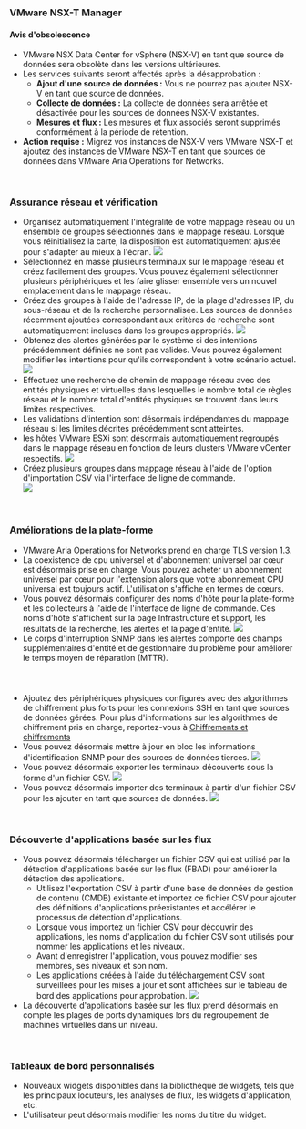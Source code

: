 ﻿### VMware NSX-T Manager 
#### Avis d'obsolescence 
* VMware NSX Data Center for vSphere (NSX-V) en tant que source de données sera obsolète dans les versions ultérieures. 
* Les services suivants seront affectés après la désapprobation :
    * **Ajout d'une source de données :** Vous ne pourrez pas ajouter NSX-V en tant que source de données.  
    * **Collecte de données :** La collecte de données sera arrêtée et désactivée pour les sources de données NSX-V existantes. 
    * **Mesures et flux :** Les mesures et flux associés seront supprimés conformément à la période de rétention. 
* **Action requise :** Migrez vos instances de NSX-V vers VMware NSX-T et ajoutez des instances de VMware NSX-T en tant que sources de données dans VMware Aria Operations for Networks. 

&nbsp;
&nbsp;
### Assurance réseau et vérification
* Organisez automatiquement l'intégralité de votre mappage réseau ou un ensemble de groupes sélectionnés dans le mappage réseau. Lorsque vous réinitialisez la carte, la disposition est automatiquement ajustée pour s'adapter au mieux à l'écran. 
![](data:image/png;base64,#IMAGEBASE64_auto_arrange.png)
* Sélectionnez en masse plusieurs terminaux sur le mappage réseau et créez facilement des groupes. Vous pouvez également sélectionner plusieurs périphériques et les faire glisser ensemble vers un nouvel emplacement dans le mappage réseau. 
* Créez des groupes à l'aide de l'adresse IP, de la plage d'adresses IP, du sous-réseau et de la recherche personnalisée. Les sources de données récemment ajoutées correspondant aux critères de recherche sont automatiquement incluses dans les groupes appropriés. 
![](data:image/png;base64,#IMAGEBASE64_create_group.png)
* Obtenez des alertes générées par le système si des intentions précédemment définies ne sont pas valides. Vous pouvez également modifier les intentions pour qu'ils correspondent à votre scénario actuel. 
![](data:image/png;base64,#IMAGEBASE64_intent.png)
* Effectuez une recherche de chemin de mappage réseau avec des entités physiques et virtuelles dans lesquelles le nombre total de règles réseau et le nombre total d'entités physiques se trouvent dans leurs limites respectives.  
* Les validations d'intention sont désormais indépendantes du mappage réseau si les limites décrites précédemment sont atteintes. 
* les hôtes VMware ESXi sont désormais automatiquement regroupés dans le mappage réseau en fonction de leurs clusters VMware vCenter respectifs. 
![](data:image/png;base64,#IMAGEBASE64_esxi.png)
* Créez plusieurs groupes dans mappage réseau à l'aide de l'option d'importation CSV via l'interface de ligne de commande.  
![](data:image/png;base64,#IMAGEBASE64_create_groups_through_cli.png)

&nbsp;
&nbsp;
### Améliorations de la plate-forme 
* VMware Aria Operations for Networks prend en charge TLS version 1.3. 
* La coexistence de cpu universel et d'abonnement universel par cœur est désormais prise en charge. Vous pouvez acheter un abonnement universel par cœur pour l'extension alors que votre abonnement CPU universal est toujours actif. L'utilisation s'affiche en termes de cœurs.   
* Vous pouvez désormais configurer des noms d'hôte pour la plate-forme et les collecteurs à l'aide de l'interface de ligne de commande. Ces noms d'hôte s'affichent sur la page Infrastructure et support, les résultats de la recherche, les alertes et la page d'entité. 
![](data:image/png;base64,#IMAGEBASE64_hostnames.png)
* Le corps d'interruption SNMP dans les alertes comporte des champs supplémentaires d'entité et de gestionnaire du problème pour améliorer le temps moyen de réparation (MTTR). 

&nbsp;
&nbsp;
###  
* Ajoutez des périphériques physiques configurés avec des algorithmes de chiffrement plus forts pour les connexions SSH en tant que sources de données gérées. Pour plus d'informations sur les algorithmes de chiffrement pris en charge, reportez-vous à [Chiffrements et chiffrements](https://docs.vmware.com/en/VMware-Aria-Operations-for-Networks/SaaS/Using-Operations-for-Networks/GUID-02B7DC96-66A6-4CDF-9E3E-E25D4C0A8DEC.html)
* Vous pouvez désormais mettre à jour en bloc les informations d'identification SNMP pour des sources de données tierces. 
![](data:image/png;base64,#IMAGEBASE64_snmp.png)
* Vous pouvez désormais exporter les terminaux découverts sous la forme d'un fichier CSV. 
![](data:image/png;base64,#IMAGEBASE64_export_csv.png)
* Vous pouvez désormais importer des terminaux à partir d'un fichier CSV pour les ajouter en tant que sources de données. 
![](data:image/png;base64,#IMAGEBASE64_upload_csv.png)

&nbsp;
&nbsp;
### Découverte d'applications basée sur les flux 
* Vous pouvez désormais télécharger un fichier CSV qui est utilisé par la détection d'applications basée sur les flux (FBAD) pour améliorer la détection des applications. 
    * Utilisez l'exportation CSV à partir d'une base de données de gestion de contenu (CMDB) existante et importez ce fichier CSV pour ajouter des définitions d'applications préexistantes et accélérer le processus de détection d'applications. 
    * Lorsque vous importez un fichier CSV pour découvrir des applications, les noms d'application du fichier CSV sont utilisés pour nommer les applications et les niveaux. 
    * Avant d'enregistrer l'application, vous pouvez modifier ses membres, ses niveaux et son nom. 
    * Les applications créées à l'aide du téléchargement CSV sont surveillées pour les mises à jour et sont affichées sur le tableau de bord des applications pour approbation. 
![](data:image/png;base64,#IMAGEBASE64_upload_csv_fbad.png)
* La découverte d'applications basée sur les flux prend désormais en compte les plages de ports dynamiques lors du regroupement de machines virtuelles dans un niveau.  

&nbsp;
&nbsp;
### Tableaux de bord personnalisés
* Nouveaux widgets disponibles dans la bibliothèque de widgets, tels que les principaux locuteurs, les analyses de flux, les widgets d'application, etc.
* L'utilisateur peut désormais modifier les noms du titre du widget.